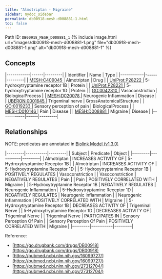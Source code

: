```yaml
---
title: "Almotriptan - Migraine"
sidebar: mydoc_sidebar
permalink: db00918-mesh-d008881-1.html
toc: false 
---
```



Path ID: `DB00918_MESH_D008881_1`
{% include image.html url="images/db00918-mesh-d008881-1.png" file="db00918-mesh-d008881-1.png" alt="db00918-mesh-d008881-1" %}

## Concepts

|------------|------|---------|
| Identifier | Name | Type    |
|------------|------|---------|
| <a href="https://identifiers.org/MESH:C409045">MESH:C409045 </a> | Almotriptan | Drug |
| <a href="https://identifiers.org/UniProt:P28222">UniProt:P28222 </a> | 5-hydroxytryptamine receptor 1B | Protein |
| <a href="https://identifiers.org/UniProt:P28221">UniProt:P28221 </a> | 5-hydroxytryptamine receptor 1D | Protein |
| <a href="https://identifiers.org/GO:0042310">GO:0042310 </a> | Vasoconstriction | BiologicalProcess |
| <a href="https://identifiers.org/MESH:D020078">MESH:D020078 </a> | Neurogenic Inflammation | Disease |
| <a href="https://identifiers.org/UBERON:0001645">UBERON:0001645 </a> | Trigeminal nerve | GrossAnatomicalStructure |
| <a href="https://identifiers.org/GO:0019233">GO:0019233 </a> | Sensory perception of pain | BiologicalProcess |
| <a href="https://identifiers.org/MESH:D010146">MESH:D010146 </a> | Pain | Disease |
| <a href="https://identifiers.org/MESH:D008881">MESH:D008881 </a> | Migraine | Disease |
|------------|------|---------|

## Relationships


NOTE: predicates are annotated in <a href="https://github.com/biolink/biolink-model/releases/tag/v1.3.0">Biolink Model (v1.3.0)</a>

|---------|-----------|---------|
| Subject | Predicate | Object  |
|---------|-----------|---------|
| Almotriptan | INCREASES ACTIVITY OF | 5-Hydroxytryptamine Receptor 1B |
| Almotriptan | INCREASES ACTIVITY OF | 5-Hydroxytryptamine Receptor 1D |
| 5-Hydroxytryptamine Receptor 1B | POSITIVELY REGULATES | Vasoconstriction |
| Vasoconstriction | NEGATIVELY REGULATES | Pain |
| Pain | POSITIVELY CORRELATED WITH | Migraine |
| 5-Hydroxytryptamine Receptor 1B | NEGATIVELY REGULATES | Neurogenic Inflammation |
| 5-Hydroxytryptamine Receptor 1D | NEGATIVELY REGULATES | Neurogenic Inflammation |
| Neurogenic Inflammation | POSITIVELY CORRELATED WITH | Migraine |
| 5-Hydroxytryptamine Receptor 1B | DECREASES ACTIVITY OF | Trigeminal Nerve |
| 5-Hydroxytryptamine Receptor 1D | DECREASES ACTIVITY OF | Trigeminal Nerve |
| Trigeminal Nerve | PARTICIPATES IN | Sensory Perception Of Pain |
| Sensory Perception Of Pain | POSITIVELY CORRELATED WITH | Migraine |
|---------|-----------|---------|

Reference: 
  - [https://go.drugbank.com/drugs/DB00918](https://go.drugbank.com/drugs/DB00918)
  - [https://pubmed.ncbi.nlm.nih.gov/16099727/](https://pubmed.ncbi.nlm.nih.gov/16099727/)
  - [https://pubmed.ncbi.nlm.nih.gov/27312704/](https://pubmed.ncbi.nlm.nih.gov/27312704/)
